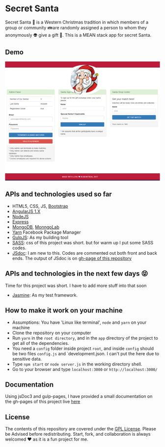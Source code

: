 # Secret Santa
Secret Santa :santa: is a Western Christmas tradition in which members of a group or community :family:are randomly assigned a person to whom they anonymously :alien: give a gift :gift:. This is a MEAN stack app for secret Santa.

## Demo
![homepage](doc-images/secret_santa_app.PNG)

## APIs and technologies used so far
- HTML5, CSS, JS, [Bootstrap](http://getbootstrap.com/)
- [AngularJS 1.X](https://angularjs.org/)
- [NodeJS](https://nodejs.org/en/)
- [Express](http://expressjs.com/)
- [MongoDB](https://www.mongodb.org/), [MonngoLab](https://mlab.com/welcome/)
- [Yarn](https://yarnpkg.com/lang/en/) Facebook Package Manager
- [GulpJS](http://gulpjs.com/): As my building tool
- [SASS](http://sass-lang.com/): css of this project was short. but for warm up I put some SASS codes.
- [JSdoc](http://usejsdoc.org/): I am new to this. Codes are commented out both front and back ends. The output of JSdoc is on [gh-page of this repository](https://alireza-saberi.github.io/secret-santa/)

## APIs and technologies in the next few days :stuck_out_tongue_closed_eyes:
Time for this project was short. I have to add more stuff into that soon

- [Jasmine](https://jasmine.github.io/): As my test framework.

## How to make it work on your machine
- Assumptions: You have 'Linux like terminal', `node` and `yarn` on your machine
- Clone the repository on your computer
- Run `yarn` in the `root directory`, and in the `app` directory of the project to get all of the dependencies.
- You need a `config` folder inside project `root`, and inside `config` should be two files `config.js` and `development.json. I can't put the here due to sensitive data.
- Type `npm start` or `node server.js` in the working directory shell.
- Go to your browser and type `localhost:3000` or `http://localhost:3000/`

## Documentation
Using jsDoc3 and gulp-pages, I have provided a small documentation on the gh-pages of this project live [here](https://alireza-saberi.github.io/secret-santa/)

## License

The contents of this repository are covered under the [GPL License](LICENSE.txt). Please be Advised before redistributing.
Start, fork, and collaboration is always welcomed  :heart: as it is a fun project for me.
